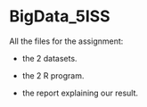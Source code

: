 # BigData_5ISS

All the files for the assignment:

- the 2 datasets.

- the 2 R program.

- the report explaining our result.
